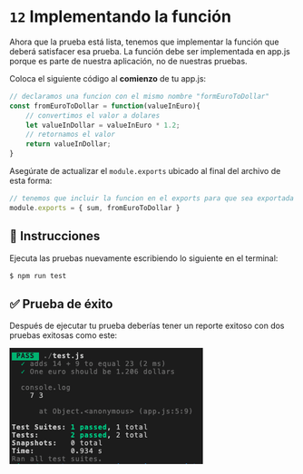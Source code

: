 #   `12` Implementando la función

Ahora que la prueba está lista, tenemos que implementar la función que deberá satisfacer esa prueba.
La función debe ser implementada en app.js porque es parte de nuestra aplicación, no de nuestras pruebas.

Coloca el siguiente código al **comienzo** de tu app.js:

```js
// declaramos una funcion con el mismo nombre "formEuroToDollar"
const fromEuroToDollar = function(valueInEuro){
    // convertimos el valor a dolares
    let valueInDollar = valueInEuro * 1.2;
    // retornamos el valor
    return valueInDollar;
}
```

Asegúrate de actualizar el `module.exports` ubicado al final del archivo de esta forma:

```js
// tenemos que incluir la funcion en el exports para que sea exportada a otros archivos como test.js
module.exports = { sum, fromEuroToDollar }
```

## 📝 Instrucciones

Ejecuta las pruebas nuevamente escribiendo lo siguiente en el terminal:

```bash
$ npm run test

```

## ✅ Prueba de éxito
Después de ejecutar tu prueba deberías tener un reporte exitoso con dos pruebas exitosas como este:

![12-success-test](../../assets/12-success-test.png)